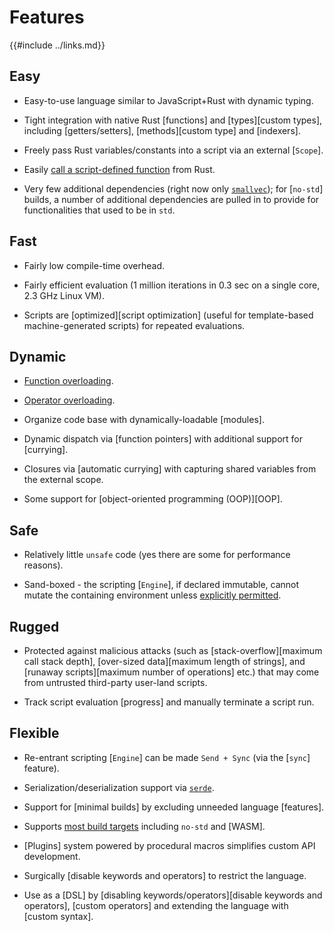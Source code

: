 Features
========

{{#include ../links.md}}

Easy
----

* Easy-to-use language similar to JavaScript+Rust with dynamic typing.

* Tight integration with native Rust [functions] and [types][custom types], including [getters/setters], [methods][custom type] and [indexers].

* Freely pass Rust variables/constants into a script via an external [`Scope`].

* Easily [call a script-defined function]({{rootUrl}}/engine/call-fn.md) from Rust.

* Very few additional dependencies (right now only [`smallvec`](https://crates.io/crates/smallvec/));
  for [`no-std`] builds, a number of additional dependencies are pulled in to provide for functionalities that used to be in `std`.

Fast
----

* Fairly low compile-time overhead.

* Fairly efficient evaluation (1 million iterations in 0.3 sec on a single core, 2.3 GHz Linux VM).

* Scripts are [optimized][script optimization] (useful for template-based machine-generated scripts) for repeated evaluations.

Dynamic
-------

* [Function overloading]({{rootUrl}}/language/overload.md).

* [Operator overloading]({{rootUrl}}/rust/operators.md).

* Organize code base with dynamically-loadable [modules].

* Dynamic dispatch via [function pointers] with additional support for [currying].

* Closures via [automatic currying] with capturing shared variables from the external scope.

* Some support for [object-oriented programming (OOP)][OOP].

Safe
----

* Relatively little `unsafe` code (yes there are some for performance reasons).

* Sand-boxed - the scripting [`Engine`], if declared immutable, cannot mutate the containing environment unless [explicitly permitted]({{rootUrl}}/patterns/control.md).

Rugged
------

* Protected against malicious attacks (such as [stack-overflow][maximum call stack depth], [over-sized data][maximum length of strings], and [runaway scripts][maximum number of operations] etc.) that may come from untrusted third-party user-land scripts.

* Track script evaluation [progress] and manually terminate a script run.

Flexible
--------

* Re-entrant scripting [`Engine`] can be made `Send + Sync` (via the [`sync`] feature).

* Serialization/deserialization support via [`serde`](https://crates.io/crates/serde).

* Support for [minimal builds] by excluding unneeded language [features].

* Supports [most build targets](targets.md) including `no-std` and [WASM].

* [Plugins] system powered by procedural macros simplifies custom API development.

* Surgically [disable keywords and operators] to restrict the language.

* Use as a [DSL] by [disabling keywords/operators][disable keywords and operators], [custom operators]
  and extending the language with [custom syntax].
